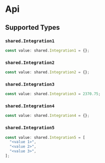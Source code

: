 # Api


## Supported Types

### `shared.Integration1`

```typescript
const value: shared.Integration1 = {};
```

### `shared.Integration2`

```typescript
const value: shared.Integration2 = {};
```

### `shared.Integration3`

```typescript
const value: shared.Integration3 = 2370.75;
```

### `shared.Integration4`

```typescript
const value: shared.Integration4 = {};
```

### `shared.Integration5`

```typescript
const value: shared.Integration5 = [
  "<value 1>",
  "<value 2>",
  "<value 3>",
];
```

